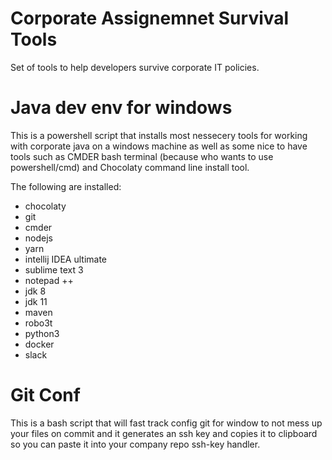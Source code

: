 # Corporate Assignemnet Survival Tools
Set of tools to help developers survive corporate IT policies.

# Java dev env for windows
This is a powershell script that installs most nessecery tools for working with corporate java on a windows machine as well as some nice to have tools such as CMDER bash terminal (because who wants to use powershell/cmd) and Chocolaty command line install tool.

The following are installed:
- chocolaty
- git
- cmder
- nodejs
- yarn
- intellij IDEA ultimate
- sublime text 3
- notepad ++
- jdk 8
- jdk 11
- maven
- robo3t
- python3
- docker
- slack


# Git Conf
This is a bash script that will fast track config git for window to not mess up your files on commit and it generates an ssh key and copies it to clipboard so you can paste it into your company repo ssh-key handler.
